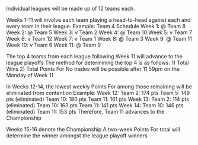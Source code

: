 Individual leagues will be made up of 12 teams each.

Weeks 1-11 will involve each team playing a head-to-head against each and every team in their league.
  Example:
  Team 4 Schedule
    Week 1:  @ Team 8
    Week 2:  @ Team 5
    Week 3:  v Team 2
    Week 4:  @ Team 10
    Week 5:  v Team 7
    Week 6:  v Team 12
    Week 7:  v Team 1
    Week 8:  @ Team 3
    Week 9:  @ Team 11
    Week 10: v Team 6
    Week 11: @ Team 9

The top 4 teams from each league following Week 11 will advance to the league playoffs
  The method for determining the top 4 is as follows:
    1) Total Wins
    2) Total Points For
  No trades will be possible after 11:59pm on the Monday of Week 11

In Weeks 12-14, the lowest weekly Points For among those remaining will be eliminated from contention
  Example:
  Week 12:
    Team 2:  174 pts
    Team 5:  149 pts (eliminated)
    Team 10: 180 pts
    Team 11: 161 pts
  Week 13:
    Team 2:  114 pts (eliminated)
    Team 10: 163 pts
    Team 11: 141 pts
  Week 14:
    Team 10: 146 pts (eliminated)
    Team 11: 153 pts
  Therefore, Team 11 advances to the Championship

Weeks 15-16 denote the Championship
  A two-week Points For total will determine the winner amongst the league playoff winners
